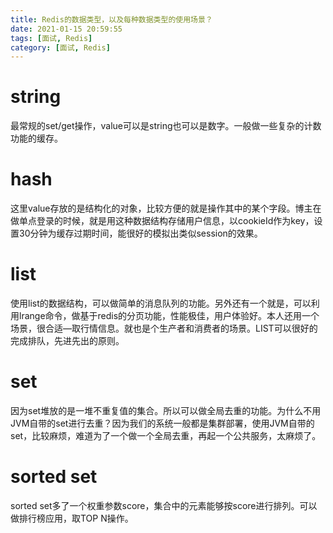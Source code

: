 ```yaml
---
title: Redis的数据类型，以及每种数据类型的使用场景？
date: 2021-01-15 20:59:55
tags: [面试, Redis]
category: [面试, Redis]
---
```


# string

最常规的set/get操作，value可以是string也可以是数字。一般做一些复杂的计数功能的缓存。

# hash

这里value存放的是结构化的对象，比较方便的就是操作其中的某个字段。博主在做单点登录的时候，就是用这种数据结构存储用户信息，以cookieId作为key，设置30分钟为缓存过期时间，能很好的模拟出类似session的效果。

# list

使用list的数据结构，可以做简单的消息队列的功能。另外还有一个就是，可以利用lrange命令，做基于redis的分页功能，性能极佳，用户体验好。本人还用一个场景，很合适—取行情信息。就也是个生产者和消费者的场景。LIST可以很好的完成排队，先进先出的原则。

# set

因为set堆放的是一堆不重复值的集合。所以可以做全局去重的功能。为什么不用JVM自带的set进行去重？因为我们的系统一般都是集群部署，使用JVM自带的set，比较麻烦，难道为了一个做一个全局去重，再起一个公共服务，太麻烦了。

# sorted set

sorted set多了一个权重参数score，集合中的元素能够按score进行排列。可以做排行榜应用，取TOP N操作。


